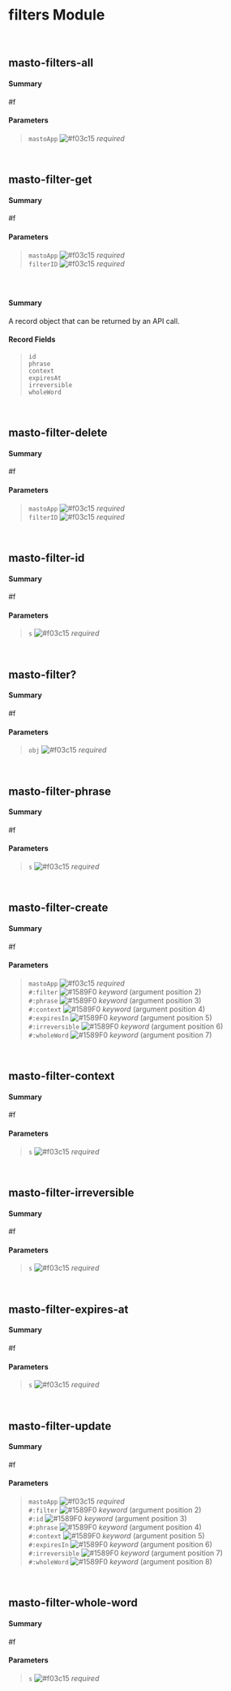 # filters Module


<br />

## masto-filters-all
#### Summary
#f
#### Parameters
> `mastoApp`  ![#f03c15](https://placehold.it/15/f03c15/000000?text=+) _required_ <br />

<br />

## masto-filter-get
#### Summary
#f
#### Parameters
> `mastoApp`  ![#f03c15](https://placehold.it/15/f03c15/000000?text=+) _required_ <br />
> `filterID`  ![#f03c15](https://placehold.it/15/f03c15/000000?text=+) _required_ <br />

<br />

## <mastodon-filter>
#### Summary
A record object that can be returned by an API call.
#### Record Fields
> `id` <br />
> `phrase` <br />
> `context` <br />
> `expiresAt` <br />
> `irreversible` <br />
> `wholeWord` <br />

<br />

## masto-filter-delete
#### Summary
#f
#### Parameters
> `mastoApp`  ![#f03c15](https://placehold.it/15/f03c15/000000?text=+) _required_ <br />
> `filterID`  ![#f03c15](https://placehold.it/15/f03c15/000000?text=+) _required_ <br />

<br />

## masto-filter-id
#### Summary
#f
#### Parameters
> `s`  ![#f03c15](https://placehold.it/15/f03c15/000000?text=+) _required_ <br />

<br />

## masto-filter?
#### Summary
#f
#### Parameters
> `obj`  ![#f03c15](https://placehold.it/15/f03c15/000000?text=+) _required_ <br />

<br />

## masto-filter-phrase
#### Summary
#f
#### Parameters
> `s`  ![#f03c15](https://placehold.it/15/f03c15/000000?text=+) _required_ <br />

<br />

## masto-filter-create
#### Summary
#f
#### Parameters
> `mastoApp`  ![#f03c15](https://placehold.it/15/f03c15/000000?text=+) _required_ <br />
> `#:filter`  ![#1589F0](https://placehold.it/15/1589F0/000000?text=+) _keyword_ (argument position 2) <br />
> `#:phrase`  ![#1589F0](https://placehold.it/15/1589F0/000000?text=+) _keyword_ (argument position 3) <br />
> `#:context`  ![#1589F0](https://placehold.it/15/1589F0/000000?text=+) _keyword_ (argument position 4) <br />
> `#:expiresIn`  ![#1589F0](https://placehold.it/15/1589F0/000000?text=+) _keyword_ (argument position 5) <br />
> `#:irreversible`  ![#1589F0](https://placehold.it/15/1589F0/000000?text=+) _keyword_ (argument position 6) <br />
> `#:wholeWord`  ![#1589F0](https://placehold.it/15/1589F0/000000?text=+) _keyword_ (argument position 7) <br />

<br />

## masto-filter-context
#### Summary
#f
#### Parameters
> `s`  ![#f03c15](https://placehold.it/15/f03c15/000000?text=+) _required_ <br />

<br />

## masto-filter-irreversible
#### Summary
#f
#### Parameters
> `s`  ![#f03c15](https://placehold.it/15/f03c15/000000?text=+) _required_ <br />

<br />

## masto-filter-expires-at
#### Summary
#f
#### Parameters
> `s`  ![#f03c15](https://placehold.it/15/f03c15/000000?text=+) _required_ <br />

<br />

## masto-filter-update
#### Summary
#f
#### Parameters
> `mastoApp`  ![#f03c15](https://placehold.it/15/f03c15/000000?text=+) _required_ <br />
> `#:filter`  ![#1589F0](https://placehold.it/15/1589F0/000000?text=+) _keyword_ (argument position 2) <br />
> `#:id`  ![#1589F0](https://placehold.it/15/1589F0/000000?text=+) _keyword_ (argument position 3) <br />
> `#:phrase`  ![#1589F0](https://placehold.it/15/1589F0/000000?text=+) _keyword_ (argument position 4) <br />
> `#:context`  ![#1589F0](https://placehold.it/15/1589F0/000000?text=+) _keyword_ (argument position 5) <br />
> `#:expiresIn`  ![#1589F0](https://placehold.it/15/1589F0/000000?text=+) _keyword_ (argument position 6) <br />
> `#:irreversible`  ![#1589F0](https://placehold.it/15/1589F0/000000?text=+) _keyword_ (argument position 7) <br />
> `#:wholeWord`  ![#1589F0](https://placehold.it/15/1589F0/000000?text=+) _keyword_ (argument position 8) <br />

<br />

## masto-filter-whole-word
#### Summary
#f
#### Parameters
> `s`  ![#f03c15](https://placehold.it/15/f03c15/000000?text=+) _required_ <br />

<br />

